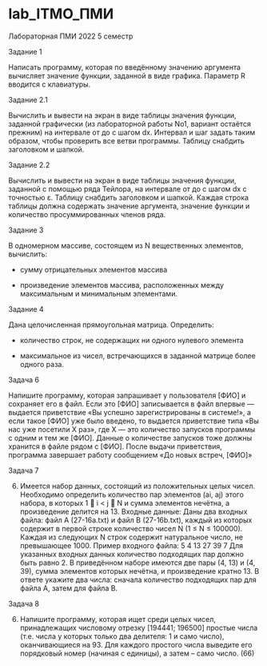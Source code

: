 # lab_ITMO_ПМИ
Лабораторная  ПМИ 2022 5 семестр    

Задание 1

Написать программу, которая по введённому значению аргумента вычисляет значение функции, заданной в виде графика. Параметр R вводится с клавиатуры.

Задание 2.1

Вычислить и вывести на экран в виде таблицы значения функции, заданной графически (из лабораторной работы No1, вариант остаётся прежним) на интервале от
до с шагом dx. Интервал и шаг задать таким образом, чтобы проверить все ветви программы. Таблицу снабдить заголовком и шапкой.

Задание 2.2

Вычислить и вывести на экран в виде таблицы значения функции, заданной с помощью ряда Тейлора, на интервале от до с шагом dx с точностью ε.
Таблицу снабдить заголовком и шапкой. Каждая строка таблицы должна содержать значение аргумента, значение функции и количество просуммированных членов ряда.

Задание 3

В одномерном массиве, состоящем из N вещественных элементов, вычислить:

- сумму отрицательных элементов массива

- произведение элементов массива, расположенных между максимальным и
минимальным элементами.

Задание 4 

Дана целочисленная прямоугольная матрица. Определить:

- количество строк, не содержащих ни одного нулевого элемента

-  максимальное из чисел, встречающихся в заданной матрице более одного раза.

Задача 6 

Напишите программу, которая запрашивает у пользователя [ФИО] и сохраняет его в файл.
Если это [ФИО] записывается в файл впервые — выдается приветствие «Вы успешно зарегистрированы в системе!», а если такое [ФИО] уже было введено, то выдается приветствие типа «Вы нас уже посетили Х раз», где Х — это количество запусков программы с одним и тем же [ФИО]. Данные о количестве запусков тоже должны хранится в файле рядом с [ФИО]. После выдачи приветствия, программа завершает работу сообщением «До новых встреч, [ФИО]»

Задача 7

6)	Имеется набор данных, состоящий из положительных целых чисел. Необходимо определить количество пар элементов (ai, aj) этого набора, в которых 1  i < j  N и сумма элементов нечётна, а произведение делится на 13. 
Входные данные: Даны два входных файла: файл A (27-16a.txt) и файл B (27-16b.txt), каждый из которых содержит в первой строке количество чисел N (1 ≤ N ≤ 100000). Каждая из следующих N строк содержит натуральное число, не превышающее 1000.
Пример входного файла:
5
4 
13
27
39
7
Для указанных входных данных количество подходящих пар должно быть равно 2. В приведённом наборе имеются две пары (4, 13) и (4, 39), сумма элементов которых нечётна, и произведение кратно 13. 
В ответе укажите два числа: сначала количество подходящих пар для файла А, затем для файла B.

Задача 8

6)	Напишите программу, которая ищет среди целых чисел, принадлежащих числовому отрезку [194441; 196500] простые числа (т.е. числа у которых только два делителя: 1 и само число), оканчивающиеся на 93. Для каждого простого числа выведите его порядковый номер (начиная с единицы), а затем – само число. (66)
